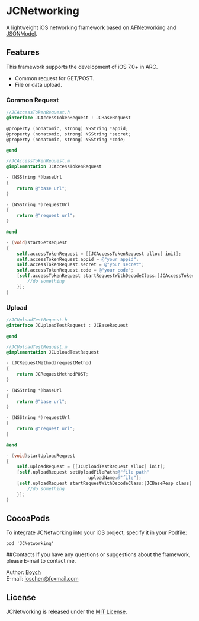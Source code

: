 # JCNetworking
A lightweight iOS networking framework based on [AFNetworking](https://github.com/AFNetworking/AFNetworking) and [JSONModel](https://github.com/icanzilb/JSONModel).

## Features
This framework supports the development of iOS 7.0+ in ARC.

* Common request for GET/POST.
* File or data upload.

### Common Request
```objective-c
//JCAccessTokenRequest.h
@interface JCAccessTokenRequest : JCBaseRequest

@property (nonatomic, strong) NSString *appid;
@property (nonatomic, strong) NSString *secret;
@property (nonatomic, strong) NSString *code;

@end

//JCAccessTokenRequest.m
@implementation JCAccessTokenRequest

- (NSString *)baseUrl
{
    return @"base url";
}

- (NSString *)requestUrl
{
    return @"request url";
}

@end
```

```objective-c
- (void)startGetRequest
{
    self.accessTokenRequest = [[JCAccessTokenRequest alloc] init];
    self.accessTokenRequest.appid = @"your appid";
    self.accessTokenRequest.secret = @"your secret";
    self.accessTokenRequest.code = @"your code";
    [self.accessTokenRequest startRequestWithDecodeClass:[JCAccessTokenResp class] completion:^(id responseObject, NSError *error) {
    	//do something
    }];
}
```

### Upload
```objective-c
//JCUploadTestRequest.h
@interface JCUploadTestRequest : JCBaseRequest

@end

//JCUploadTestRequest.m
@implementation JCUploadTestRequest

- (JCRequestMethod)requestMethod
{
    return JCRequestMethodPOST;
}

- (NSString *)baseUrl
{
    return @"base url";
}

- (NSString *)requestUrl
{
    return @"request url";
}

@end
```

```objective-c
- (void)startUploadRequest
{
    self.uploadRequest = [[JCUploadTestRequest alloc] init];
    [self.uploadRequest setUploadFilePath:@"file path"
                               uploadName:@"file"];
    [self.uploadRequest startRequestWithDecodeClass:[JCBaseResp class] completion:^(id responseObject, NSError *error) {
    	//do something
    }];
}
```

## CocoaPods
To integrate JCNetworking into your iOS project, specify it in your Podfile:
    
	pod 'JCNetworking'

##Contacts
If you have any questions or suggestions about the framework, please E-mail to contact me.

Author: [Boych](https://github.com/Boych)	
E-mail: ioschen@foxmail.com

## License
JCNetworking is released under the [MIT License](https://github.com/Boych/JCNetworking/blob/master/LICENSE).

